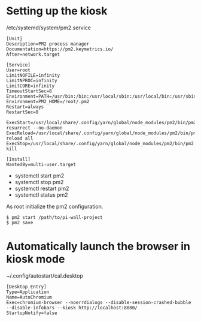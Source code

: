 # Setting up the kiosk

/etc/systemd/system/pm2.service
```
[Unit]
Description=PM2 process manager
Documentation=https://pm2.keymetrics.io/
After=network.target

[Service]
User=root
LimitNOFILE=infinity
LimitNPROC=infinity
LimitCORE=infinity
TimeoutStartSec=8
Environment=PATH=/usr/bin:/bin:/usr/local/sbin:/usr/local/bin:/usr/sbin:/usr/bin
Environment=PM2_HOME=/root/.pm2
Restart=always
RestartSec=8

ExecStart=/usr/local/share/.config/yarn/global/node_modules/pm2/bin/pm2 resurrect --no-daemon
ExecReload=/usr/local/share/.config/yarn/global/node_modules/pm2/bin/pm2 reload all
ExecStop=/usr/local/share/.config/yarn/global/node_modules/pm2/bin/pm2 kill

[Install]
WantedBy=multi-user.target
```
- systemctl start pm2
- systemctl stop pm2
- systemctl restart pm2
- systemctl status pm2

As root initialize the pm2 configuration.

``` shell
$ pm2 start /path/to/pi-wall-project
$ pm2 save
```

# Automatically launch the browser in kiosk mode
~/.config/autostart/cal.desktop
```
[Desktop Entry]
Type=Application
Name=AutoChromium
Exec=chromium-browser --noerrdialogs --disable-session-crashed-bubble --disable-infobars --kiosk http://localhost:8080/
StartupNotify=false
```
